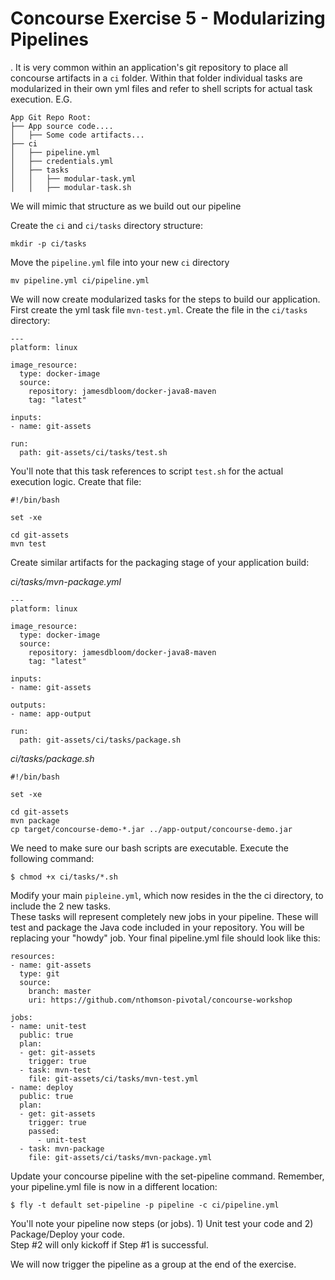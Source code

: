 # Concourse Exercise 5 - Modularizing Pipelines

. It is very common within an application's git repository to place all concourse artifacts in a 
`ci` folder.  Within that folder individual tasks are modularized in their own yml files and refer 
to shell scripts for actual task execution.  E.G.

```
App Git Repo Root:
├── App source code....
│   ├── Some code artifacts...
├── ci
│   ├── pipeline.yml
│   ├── credentials.yml
│   ├── tasks
│   │   ├── modular-task.yml
│   │   ├── modular-task.sh
```

We will mimic that structure as we build out our pipeline

Create the `ci` and `ci/tasks` directory structure:

```
mkdir -p ci/tasks
```

Move the `pipeline.yml` file into your new `ci` directory

```
mv pipeline.yml ci/pipeline.yml
```

We will now create modularized tasks for the steps to build our application.  First 
create the yml task file `mvn-test.yml`.  Create the file in the `ci/tasks` directory:

```
---
platform: linux

image_resource:
  type: docker-image
  source:
    repository: jamesdbloom/docker-java8-maven
    tag: "latest"

inputs:
- name: git-assets

run:
  path: git-assets/ci/tasks/test.sh
```

You'll note that this task references to script `test.sh` for the actual execution logic.  Create that file:

```
#!/bin/bash

set -xe

cd git-assets
mvn test
```

Create similar artifacts for the packaging stage of your application build:

_ci/tasks/mvn-package.yml_

```
---
platform: linux

image_resource:
  type: docker-image
  source:
    repository: jamesdbloom/docker-java8-maven
    tag: "latest"

inputs:
- name: git-assets

outputs:
- name: app-output

run:
  path: git-assets/ci/tasks/package.sh
```

_ci/tasks/package.sh_

```
#!/bin/bash

set -xe

cd git-assets
mvn package
cp target/concourse-demo-*.jar ../app-output/concourse-demo.jar
```

We need to make sure our bash scripts are executable.  Execute the following command:

```
$ chmod +x ci/tasks/*.sh
```

Modify your main `pipleine.yml`, which now resides in the the ci directory, to include the 2 new tasks.  
These tasks will represent completely new jobs in your pipeline.  These will test and package the Java code 
included in your repository.  You will be replacing your "howdy" job.  Your final pipeline.yml file should 
look like this:

```
resources:
- name: git-assets
  type: git
  source:
    branch: master
    uri: https://github.com/nthomson-pivotal/concourse-workshop

jobs:
- name: unit-test
  public: true
  plan:
  - get: git-assets
    trigger: true
  - task: mvn-test
    file: git-assets/ci/tasks/mvn-test.yml
- name: deploy
  public: true
  plan:
  - get: git-assets
    trigger: true
    passed:
      - unit-test
  - task: mvn-package
    file: git-assets/ci/tasks/mvn-package.yml
```

Update your concourse pipeline with the set-pipeline command.  Remember, your pipeline.yml file is now in a different location:

```
$ fly -t default set-pipeline -p pipeline -c ci/pipeline.yml
```

You'll note your pipeline now steps (or jobs).  1) Unit test your code and 2) Package/Deploy your code.  
Step #2 will only kickoff if Step #1 is successful.

We will now trigger the pipeline as a group at the end of the exercise.
